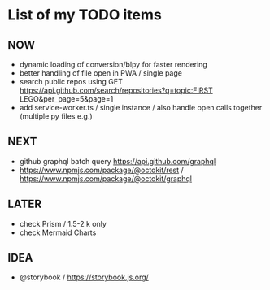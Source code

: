 # List of my TODO items

## NOW

-   dynamic loading of conversion/blpy for faster rendering
-   better handling of file open in PWA / single page
-   search public repos using
    GET https://api.github.com/search/repositories?q=topic:FIRST LEGO&per_page=5&page=1
-   add service-worker.ts /  single instance / also handle open calls together (multiple py files e.g.)

## NEXT

-   github graphql batch query
    https://api.github.com/graphql
-   https://www.npmjs.com/package/@octokit/rest / https://www.npmjs.com/package/@octokit/graphql


## LATER

-   check Prism / 1.5-2 k only
-   check Mermaid Charts

## IDEA

-   @storybook / https://storybook.js.org/
